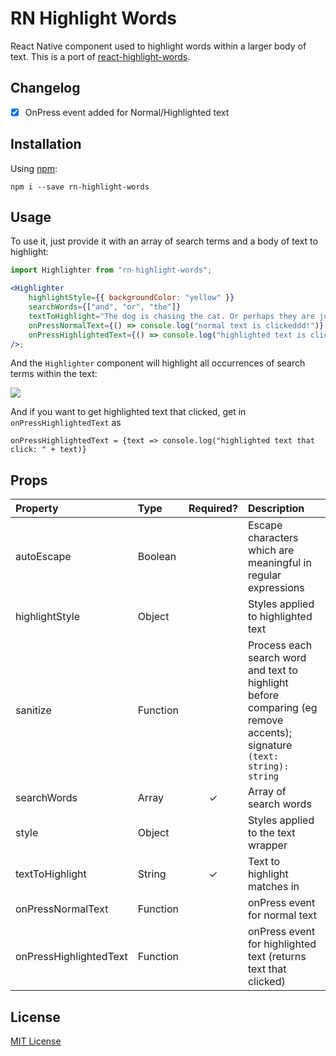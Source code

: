 # RN Highlight Words

React Native component used to highlight words within a larger body of text. This is a port of [react-highlight-words](https://github.com/bvaughn/react-highlight-words).

## Changelog

-   [x] OnPress event added for Normal/Highlighted text

## Installation

Using [npm](https://www.npmjs.com/package/rn-highlight-words):

```
npm i --save rn-highlight-words
```

## Usage

To use it, just provide it with an array of search terms and a body of text to highlight:

```jsx
import Highlighter from "rn-highlight-words";

<Highlighter
    highlightStyle={{ backgroundColor: "yellow" }}
    searchWords={["and", "or", "the"]}
    textToHighlight="The dog is chasing the cat. Or perhaps they are just playing?"
    onPressNormalText={() => console.log("normal text is clickeddd!")}
    onPressHighlightedText={() => console.log("highlighted text is clickeddd!")}
/>;
```

And the `Highlighter` component will highlight all occurrences of search terms within the text:

<img src="https://github.com/adityasonel/rn-highlight-words/blob/master/sample.gif">

And if you want to get highlighted text that clicked, get in `onPressHighlightedText` as

```
onPressHighlightedText = {text => console.log("highlighted text that click: " + text)}
```

## Props

| Property               | Type          | Required? | Description                                                                                                             |
| :--------------------- | :------------ | :-------: | :---------------------------------------------------------------------------------------------------------------------- |
| autoEscape             | Boolean       |           | Escape characters which are meaningful in regular expressions                                                           |
| highlightStyle         | Object        |           | Styles applied to highlighted text                                                                                      |
| sanitize               | Function      |           | Process each search word and text to highlight before comparing (eg remove accents); signature `(text: string): string` |
| searchWords            | Array<String> |     ✓     | Array of search words                                                                                                   |
| style                  | Object        |           | Styles applied to the text wrapper                                                                                      |
| textToHighlight        | String        |     ✓     | Text to highlight matches in                                                                                            |
| onPressNormalText      | Function      |           | onPress event for normal text                                                                                           |
| onPressHighlightedText | Function      |           | onPress event for highlighted text (returns text that clicked)                                                          |

## License

[MIT License](LICENSE)
